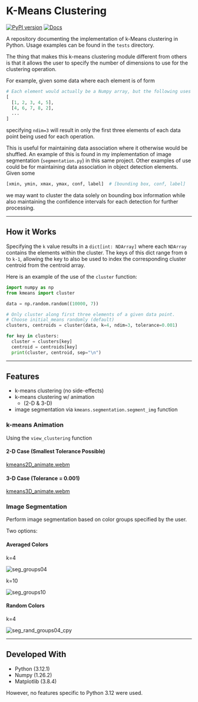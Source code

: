 # K-Means Clustering

[![PyPI version](https://badge.fury.io/py/kmeans-tjdwill.svg)](https://badge.fury.io/py/kmeans-tjdwill)
[![Docs](https://github.com/tjdwill/kmeans/actions/workflows/sitebuild.yml/badge.svg)](https://tjdwill.github.io/kmeans) 


A repository documenting the implementation of k-Means clustering in Python. Usage examples can be found in the `tests` directory.


The thing that makes this k-means clustering module different from others is that it allows the user to specify the number of dimensions to use for the clustering operation.

For example, given some data where each element is of form 
```python
# Each element would actually be a Numpy array, but the following uses lists for readability.
[
  [1, 2, 3, 4, 5],
  [4, 6, 7, 8, 2],
  ...
]
```
specifying `ndim=3` will result in only the first three elements of each data point being used for each operation.

This is useful for maintaining data association where it otherwise would be shuffled. An example of this is found in my implementation of image segmentation (`segmentation.py`) in this same project.
Other examples of use could be for maintaining data association in object detection elements. Given some 
```python
[xmin, ymin, xmax, ymax, conf, label]  # [bounding box, conf, label]
```
we may want to cluster the data solely on bounding box information while also maintaining the confidence intervals for each detection for further processing.

---

## How it Works

Specifying the `k` value results in a `dict[int: NDArray]` where each `NDArray` contains the elements within the cluster. The keys of this dict range from `0` to `k-1`, allowing the key to also be used to index the corresponding cluster centroid from the centroid array.

Here is an example of the use of the `cluster` function:

```python
import numpy as np
from kmeans import cluster

data = np.random.random((10000, 7))

# Only cluster along first three elements of a given data point.
# Choose initial_means randomly (default)
clusters, centroids = cluster(data, k=4, ndim=3, tolerance=0.001)

for key in clusters:
  cluster = clusters[key]
  centroid = centroids[key]
  print(cluster, centroid, sep="\n")
```

---

## Features

- k-means clustering (no side-effects)
- k-means clustering w/ animation
  - (2-D & 3-D)
- image segmentation via `kmeans.segmentation.segment_img` function


### k-means Animation

Using the `view_clustering` function

#### 2-D Case (Smallest Tolerance Possible)

[kmeans2D_animate.webm](https://github.com/tjdwill/KMeans_Clustering/assets/118497355/0584a4d1-268d-4785-b05e-319d54a28de1)

#### 3-D Case (Tolerance = 0.001)

[kmeans3D_animate.webm](https://github.com/tjdwill/KMeans_Clustering/assets/118497355/a542b606-0844-427e-bfef-243e6f1ceffc)

### Image Segmentation

Perform image segmentation based on color groups specified by the user.

Two options:

#### Averaged Colors

k=4

![seg_groups04](https://github.com/tjdwill/KMeans_Clustering/assets/118497355/9b468213-6983-4c66-8f93-de6e58a736a1)

k=10

![seg_groups10](https://github.com/tjdwill/KMeans_Clustering/assets/118497355/91fc5e42-4c2e-49bf-a24f-9926565a1a6c)

#### Random Colors

k=4

![seg_rand_groups04_cpy](https://github.com/tjdwill/KMeans_Clustering/assets/118497355/33cee3ba-0a7d-4c12-9f34-7c140376f24b)

---

## Developed With
* Python (3.12.1)
* Numpy (1.26.2) 
* Matplotlib (3.8.4)

However, no features specific to Python 3.12 were used.
